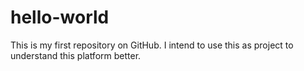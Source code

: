 # hello-world
This is my first repository on GitHub. I intend to use this as project to understand this platform better.
